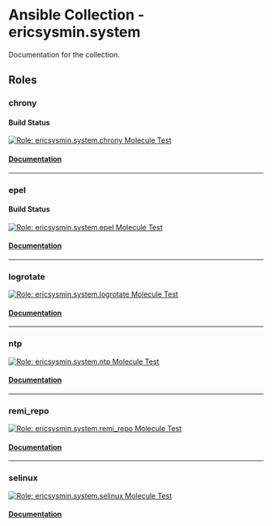 # Ansible Collection - ericsysmin.system

Documentation for the collection.

## Roles

### chrony

#### Build Status

[![Role: ericsysmin.system.chrony Molecule Test](https://github.com/ericsysmin/ansible-collection-system/workflows/Role:%20ericsysmin.system.chrony%20Molecule%20Test/badge.svg)](https://github.com/ericsysmin/ansible-collection-system/actions?query=workflow%3A%22Role%3A+ericsysmin.system.chrony+Molecule+Test%22)

#### [Documentation](https://github.com/ericsysmin/ansible-collection-system/blob/master/docs/chrony.md)

* * *

### epel

#### Build Status

[![Role: ericsysmin.system.epel Molecule Test](https://github.com/ericsysmin/ansible-collection-system/workflows/Role:%20ericsysmin.system.epel%20Molecule%20Test/badge.svg)](https://github.com/ericsysmin/ansible-collection-system/actions?query=workflow%3A%22Role%3A+ericsysmin.system.epel+Molecule+Test%22)

#### [Documentation](https://github.com/ericsysmin/ansible-collection-system/blob/master/docs/epel.md)

* * *

### logrotate

[![Role: ericsysmin.system.logrotate Molecule Test](https://github.com/ericsysmin/ansible-collection-system/workflows/Role:%20ericsysmin.system.logrotate%20Molecule%20Test/badge.svg)](https://github.com/ericsysmin/ansible-collection-system/actions?query=workflow%3A%22Role%3A+ericsysmin.system.logrotate+Molecule+Test%22)

#### [Documentation](https://github.com/ericsysmin/ansible-collection-system/blob/master/docs/logrotate.md)

* * *

### ntp

[![Role: ericsysmin.system.ntp Molecule Test](https://github.com/ericsysmin/ansible-collection-system/workflows/Role:%20ericsysmin.system.ntp%20Molecule%20Test/badge.svg)](https://github.com/ericsysmin/ansible-collection-system/actions?query=workflow%3A%22Role%3A+ericsysmin.system.ntp+Molecule+Test%22)

#### [Documentation](https://github.com/ericsysmin/ansible-collection-system/blob/master/docs/ntp.md)

* * *

### remi_repo

[![Role: ericsysmin.system.remi_repo Molecule Test](https://github.com/ericsysmin/ansible-collection-system/workflows/Role:%20ericsysmin.system.remi_repo%20Molecule%20Test/badge.svg)](https://github.com/ericsysmin/ansible-collection-system/actions?query=workflow%3A%22Role%3A+ericsysmin.system.remi_repo+Molecule+Test%22)

#### [Documentation](https://github.com/ericsysmin/ansible-collection-system/blob/master/docs/remi_repo.md)

* * *

### selinux

[![Role: ericsysmin.system.selinux Molecule Test](https://github.com/ericsysmin/ansible-collection-system/workflows/Role:%20ericsysmin.system.selinux%20Molecule%20Test/badge.svg)](https://github.com/ericsysmin/ansible-collection-system/actions?query=workflow%3A%22Role%3A+ericsysmin.system.selinux+Molecule+Test%22)

#### [Documentation](https://github.com/ericsysmin/ansible-collection-system/blob/master/docs/selinux.md)
